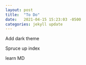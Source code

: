 ```yaml
---
layout: post
title:  "To Do"
date:   2021-04-15 15:23:03 -0500
categories: jekyll update
---
```


Add dark theme

Spruce up index

learn MD